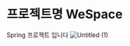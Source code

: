 # 프로젝트명 WeSpace
Spring 프로젝트 입니다
![Untitled (1)](https://github.com/sjwonny/WeSpace/assets/107779500/c7d03f7f-ec0d-443f-bb79-2b811f648815)
